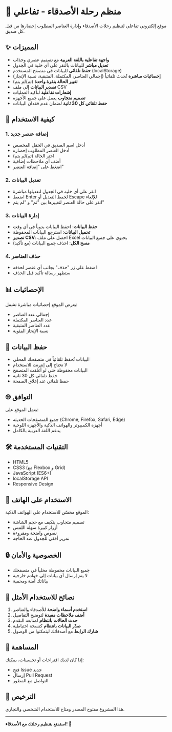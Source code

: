 # 🎒 منظم رحلة الأصدقاء - تفاعلي

موقع إلكتروني تفاعلي لتنظيم رحلات الأصدقاء وإدارة العناصر المطلوب إحضارها من قبل كل صديق.

## ✨ المميزات

- **واجهة تفاعلية باللغة العربية** مع تصميم عصري وجذاب
- **تعديل مباشر** للبيانات بالنقر على أي خلية في الجدول
- **حفظ تلقائي** للبيانات في متصفح المستخدم (localStorage)
- **إحصائيات مباشرة** تُحدث تلقائياً (إجمالي العناصر، المكتملة، المتبقية، نسبة الإنجاز)
- **تغيير الحالة بنقرة واحدة** (تم/لم يتم)
- **تصدير البيانات** إلى ملف CSV
- **إشعارات تفاعلية** لتأكيد العمليات
- **تصميم متجاوب** يعمل على جميع الأجهزة
- **حفظ تلقائي كل 30 ثانية** لضمان عدم فقدان البيانات

## 🚀 كيفية الاستخدام

### 1. إضافة عنصر جديد
- أدخل اسم الصديق في الحقل المخصص
- أدخل العنصر المطلوب إحضاره
- اختر الحالة (تم/لم يتم)
- أضف أي ملاحظات إضافية
- اضغط على "إضافة العنصر"

### 2. تعديل البيانات
- انقر على أي خلية في الجدول لتعديلها مباشرة
- اضغط Enter لحفظ التعديل أو Escape للإلغاء
- انقر على حالة العنصر لتغييرها بين "تم" و "لم يتم"

### 3. إدارة البيانات
- **حفظ البيانات**: احفظ البيانات يدوياً في أي وقت
- **تحميل البيانات**: استرجع البيانات المحفوظة
- **تصدير CSV**: احصل على ملف Excel يحتوي على جميع البيانات
- **مسح الكل**: احذف جميع البيانات (مع تأكيد)

### 4. حذف العناصر
- اضغط على زر "حذف" بجانب أي عنصر لحذفه
- ستظهر رسالة تأكيد قبل الحذف

## 📊 الإحصائيات

يعرض الموقع إحصائيات مباشرة تشمل:
- إجمالي عدد العناصر
- عدد العناصر المكتملة
- عدد العناصر المتبقية
- نسبة الإنجاز المئوية

## 💾 حفظ البيانات

- البيانات تُحفظ تلقائياً في متصفحك المحلي
- لا تحتاج إلى إنترنت للاستخدام
- البيانات محفوظة حتى لو أغلقت المتصفح
- حفظ تلقائي كل 30 ثانية
- حفظ تلقائي عند إغلاق الصفحة

## 🌐 التوافق

يعمل الموقع على:
- جميع المتصفحات الحديثة (Chrome, Firefox, Safari, Edge)
- أجهزة الكمبيوتر والهواتف الذكية والأجهزة اللوحية
- يدعم اللغة العربية بالكامل

## 🛠️ التقنيات المستخدمة

- HTML5
- CSS3 (مع Flexbox و Grid)
- JavaScript (ES6+)
- localStorage API
- Responsive Design

## 📱 الاستخدام على الهاتف

الموقع محسّن للاستخدام على الهواتف الذكية:
- تصميم متجاوب يتكيف مع حجم الشاشة
- أزرار كبيرة سهلة اللمس
- نصوص واضحة ومقروءة
- تمرير أفقي للجدول عند الحاجة

## 🔒 الخصوصية والأمان

- جميع البيانات محفوظة محلياً في متصفحك
- لا يتم إرسال أي بيانات إلى خوادم خارجية
- بياناتك آمنة ومحمية

## 🎯 نصائح للاستخدام الأمثل

1. **استخدم أسماء واضحة** للأصدقاء والعناصر
2. **أضف ملاحظات مفيدة** لتوضيح التفاصيل
3. **حدث الحالات بانتظام** لمتابعة التقدم
4. **صدّر البيانات بانتظام** كنسخة احتياطية
5. **شارك الرابط** مع أصدقائك ليتمكنوا من الوصول

## 🤝 المساهمة

إذا كان لديك اقتراحات أو تحسينات، يمكنك:
- فتح Issue جديد
- إرسال Pull Request
- التواصل مع المطور

## 📄 الترخيص

هذا المشروع مفتوح المصدر ومتاح للاستخدام الشخصي والتجاري.

---

**استمتع بتنظيم رحلتك مع الأصدقاء! 🎉**